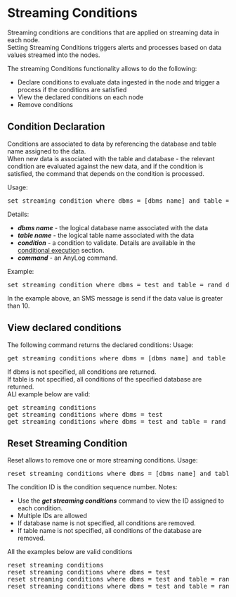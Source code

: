 
# Streaming Conditions

Streaming conditions are conditions that are applied on streaming data in each node.  
Setting Streaming Conditions triggers alerts and processes based on data values streamed into the nodes.

The streaming Conditions functionality allows to do the following:
* Declare conditions to evaluate data ingested in the node and trigger a process if the conditions are satisfied
* View the declared conditions on each node
* Remove conditions
 
## Condition Declaration

Conditions are associated to data by referencing the database and table name assigned to the data.  
When new data is associated with the table and database - the relevant condition are evaluated against the new data,
and if the condition is satisfied, the command that depends on the condition is processed.  

Usage:
<pre>
set streaming condition where dbms = [dbms name] and table = [table name] if [condition] then [command]
</pre>

Details:
* ***dbms name*** - the logical database name associated with the data
* ***table name*** - the logical table name associated with the data
* ***condition*** - a condition to validate. Details are available in the [conditional execution](https://github.com/AnyLog-co/documentation/blob/master/anylog%20commands.md#conditional-execution) section.
* ***command*** - an AnyLog command.

Example:  
<pre>
set streaming condition where dbms = test and table = rand_data  if [value] > 10 then send sms to 6508147334 where gateway = tmomail.net and subject = 'Threshold temperature' and message = 'value in table rand_data is greater than 10' 
</pre>
In the example above, an SMS message is send if the data value is greater than 10.

## View declared conditions

The following command returns the declared conditions:
Usage:
<pre>
get streaming conditions where dbms = [dbms name] and table = [table name]
</pre>

If dbms is not specified, all conditions are returned.  
If table is not specified, all conditions of the specified database are returned.    
ALl example below are valid:
<pre>
get streaming conditions
get streaming conditions where dbms = test
get streaming conditions where dbms = test and table = rand_data
</pre>

## Reset Streaming Condition
Reset allows to remove one or more streaming conditions.
Usage:
<pre>
reset streaming conditions where dbms = [dbms name] and table = [table name] and id = [condition id]
</pre>
The condition ID is the condition sequence number.
Notes: 
* Use the ***get streaming conditions*** command to view the ID assigned to each condition.
* Multiple IDs are allowed
* If database name is not specified, all conditions are removed.
* If table name is not specified, all conditions of the database are removed.

All the examples below are valid conditions
<pre>
reset streaming conditions
reset streaming conditions where dbms = test
reset streaming conditions where dbms = test and table = rand_data
reset streaming conditions where dbms = test and table = rand_data and id = 2 and id = 4
</pre>


